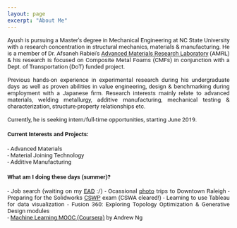 ```yaml
---
layout: page
excerpt: "About Me"
---
```

<!---(font-family: "San Francisco", "Roboto", "Segoe UI";)--> 



<div style="text-align: justify"> 
<span style="font-family:San Francisco, Roboto, Segoe UI; font-size:10pt;">
  
Ayush is pursuing a Master's degree in Mechanical Engineering at NC State University with a research concentration in structural mechanics, materials & manufacturing. He is a member of Dr. Afsaneh Rabiei's <a href="https://people.engr.ncsu.edu/arabiei/">Advanced Materials Research Laboratory</a> (AMRL) & his research is focused on Composite Metal Foams (CMFs) in conjunction with a Dept. of Transportation (DoT) funded project.<br />
<br />
Previous hands-on experience in experimental research during his undergraduate days as well as proven abilities in value engineering, design & benchmarking during employment with a Japanese firm. Research interests mainly relate to advanced materials, welding metallurgy, additive manufacturing, mechanical testing & characterization, structure-property relationships etc. 
<br />
<br />
Currently, he is seeking intern/full-time opportunities, starting June 2019.

<h4>Current Interests and Projects:</h4> 
- Advanced Materials <br />
- Material Joining Technology<br />
- Additive Manufacturing

<h4>What am I doing these days (summer)?  </h4>
- Job search (waiting on my <a href="https://www.uscis.gov/greencard/employment-authorization-document">EAD</a> :/)
- Ocassional <a href="https://www.instagram.com/in_n_arnd_state/">photo</a> trips to Downtown Raleigh
- Preparing for the Solidworks <a href="https://www.solidworks.com/sw/support/797_ENU_HTML.htm">CSWP</a> exam (CSWA cleared!)
- Learning to use Tableau for data visualization
- Fusion 360: Exploring Topology Optimization & Generative Design modules <br /> 
- <a href="https://www.coursera.org/learn/machine-learning"> Machine Learning MOOC (Coursera)</a> by Andrew Ng <br />

</span> 
